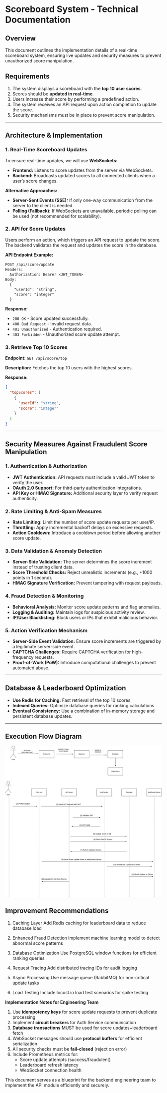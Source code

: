 # **Scoreboard System - Technical Documentation**

## **Overview**

This document outlines the implementation details of a real-time scoreboard system, ensuring live updates and security measures to prevent unauthorized score manipulation.

## **Requirements**

1. The system displays a scoreboard with the **top 10 user scores**.
2. Scores should be **updated in real-time**.
3. Users increase their score by performing a predefined action.
4. The system receives an API request upon action completion to update the score.
5. Security mechanisms must be in place to prevent score manipulation.

---

## **Architecture & Implementation**

### **1. Real-Time Scoreboard Updates**

To ensure real-time updates, we will use **WebSockets**:

- **Frontend:** Listens to score updates from the server via WebSockets.
- **Backend:** Broadcasts updated scores to all connected clients when a user’s score changes.

**Alternative Approaches:**

- **Server-Sent Events (SSE):** If only one-way communication from the server to the client is needed.
- **Polling (Fallback):** If WebSockets are unavailable, periodic polling can be used (not recommended for scalability).

### **2. API for Score Updates**

Users perform an action, which triggers an API request to update the score. The backend validates the request and updates the score in the database.

**API Endpoint Example:**

```http
POST /api/score/update
Headers:
  Authorization: Bearer <JWT_TOKEN>
Body:
  {
    "userId": "string",
    "score": "integer"
  }
```

**Response:**

- `200 OK` - Score updated successfully.
- `400 Bad Request` - Invalid request data.
- `401 Unauthorized` - Authentication required.
- `403 Forbidden` - Unauthorized score update attempt.

### **3. Retrieve Top 10 Scores**

**Endpoint:** `GET /api/score/top`

**Description:** Fetches the top 10 users with the highest scores.

**Response:**

```json
{
  "topScores": [
    {
      "userId": "string",
      "score": "integer"
    }
  ]
}
```

---

## **Security Measures Against Fraudulent Score Manipulation**

### **1. Authentication & Authorization**

- **JWT Authentication:** API requests must include a valid JWT token to verify the user.
- **OAuth 2.0 Support:** For third-party authentication integrations.
- **API Key or HMAC Signature:** Additional security layer to verify request authenticity.

### **2. Rate Limiting & Anti-Spam Measures**

- **Rate Limiting:** Limit the number of score update requests per user/IP.
- **Throttling:** Apply incremental backoff delays on excessive requests.
- **Action Cooldown:** Introduce a cooldown period before allowing another score update.

### **3. Data Validation & Anomaly Detection**

- **Server-Side Validation:** The server determines the score increment instead of trusting client data.
- **Score Threshold Checks:** Reject unrealistic increments (e.g., +1000 points in 1 second).
- **HMAC Signature Verification:** Prevent tampering with request payloads.

### **4. Fraud Detection & Monitoring**

- **Behavioral Analysis:** Monitor score update patterns and flag anomalies.
- **Logging & Auditing:** Maintain logs for suspicious activity review.
- **IP/User Blacklisting:** Block users or IPs that exhibit malicious behavior.

### **5. Action Verification Mechanism**

- **Server-Side Event Validation:** Ensure score increments are triggered by a legitimate server-side event.
- **CAPTCHA Challenges:** Require CAPTCHA verification for high-frequency requests.
- **Proof-of-Work (PoW):** Introduce computational challenges to prevent automated abuse.

---

## **Database & Leaderboard Optimization**

- **Use Redis for Caching:** Fast retrieval of the top 10 scores.
- **Indexed Queries:** Optimize database queries for ranking calculations.
- **Eventual Consistency:** Use a combination of in-memory storage and persistent database updates.

---

## **Execution Flow Diagram**

![alt text](image.png)

## Improvement Recommendations

1. Caching Layer
   Add Redis caching for leaderboard data to reduce database load

2. Enhanced Fraud Detection
   Implement machine learning model to detect abnormal score patterns

3. Database Optimization
   Use PostgreSQL window functions for efficient ranking queries

4. Request Tracing
   Add distributed tracing IDs for audit logging

5. Async Processing
   Use message queue (RabbitMQ) for non-critical update tasks

6. Load Testing
   Include locust.io load test scenarios for spike testing

**Implementation Notes for Engineering Team**

1. Use **idempotency keys** for score update requests to prevent duplicate processing
2. Implement **circuit breakers** for Auth Service communication
3. **Database transactions** MUST be used for score updates+leaderboard fetch
4. WebSocket messages should use **protocol buffers** for efficient serialization
5. All security checks must be **fail-closed** (reject on error)
6. Include Prometheus metrics for:
   - Score update attempts (success/fraudulent)
   - Leaderboard refresh latency
   - WebSocket connection health

This document serves as a blueprint for the backend engineering team to implement the API module efficiently and securely.
